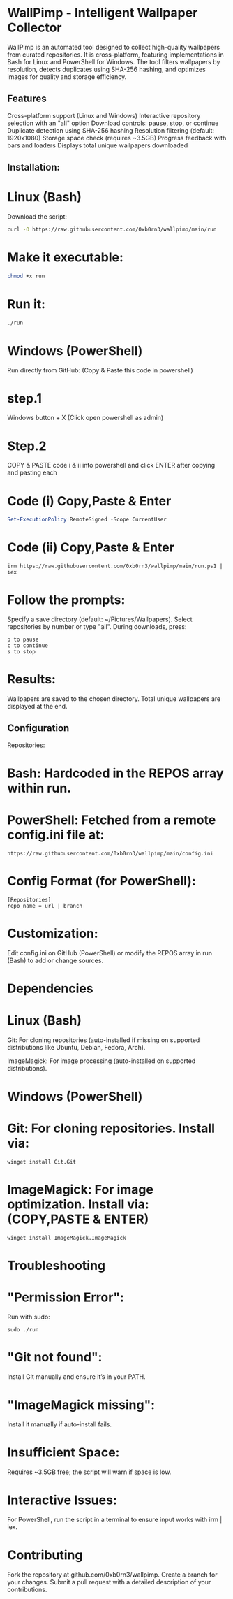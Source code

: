 # WallPimp - Intelligent Wallpaper Collector
WallPimp is an automated tool designed to collect high-quality wallpapers from curated repositories. It is cross-platform, featuring implementations in Bash for Linux and PowerShell for Windows. The tool filters wallpapers by resolution, detects duplicates using SHA-256 hashing, and optimizes images for quality and storage efficiency.

## Features
Cross-platform support (Linux and Windows)
Interactive repository selection with an "all" option
Download controls: pause, stop, or continue
Duplicate detection using SHA-256 hashing
Resolution filtering (default: 1920x1080)
Storage space check (requires ~3.5GB)
Progress feedback with bars and loaders
Displays total unique wallpapers downloaded

## Installation:

# Linux (Bash)
Download the script:
```bash
curl -O https://raw.githubusercontent.com/0xb0rn3/wallpimp/main/run
```
# Make it executable:
```bash
chmod +x run
```
# Run it:
```bash
./run
```
# Windows (PowerShell)
Run directly from GitHub: (Copy & Paste this code in powershell)
# step.1 
Windows button + X (Click open powershell as admin)
# Step.2
COPY & PASTE code i & ii into powershell and click ENTER after copying and pasting each
# Code (i) Copy,Paste & Enter
```Powershell
Set-ExecutionPolicy RemoteSigned -Scope CurrentUser
```
# Code (ii) Copy,Paste & Enter
```
irm https://raw.githubusercontent.com/0xb0rn3/wallpimp/main/run.ps1 | iex
```
# Follow the prompts:
Specify a save directory (default: ~/Pictures/Wallpapers).
Select repositories by number or type "all".
During downloads, press:
```
p to pause
c to continue
s to stop
```
# Results:
Wallpapers are saved to the chosen directory.
Total unique wallpapers are displayed at the end.

## Configuration
Repositories:
# Bash: Hardcoded in the REPOS array within run.
# PowerShell: Fetched from a remote config.ini file at:
```
https://raw.githubusercontent.com/0xb0rn3/wallpimp/main/config.ini
```
# Config Format (for PowerShell):
```
[Repositories]
repo_name = url | branch
```
# Customization:
Edit config.ini on GitHub (PowerShell) or modify the REPOS array in run (Bash) to add or change sources.
# Dependencies
# Linux (Bash)
Git: For cloning repositories (auto-installed if missing on supported distributions like Ubuntu, Debian, Fedora, Arch).

ImageMagick: For image processing (auto-installed on supported distributions).
# Windows (PowerShell)
# Git: For cloning repositories. Install via:
```
winget install Git.Git
```
# ImageMagick: For image optimization. Install via: (COPY,PASTE & ENTER)
```
winget install ImageMagick.ImageMagick
```
# Troubleshooting
# "Permission Error":
Run with sudo: 
```
sudo ./run
```
# "Git not found": 
Install Git manually and ensure it’s in your PATH.
# "ImageMagick missing": 
Install it manually if auto-install fails.
# Insufficient Space: 
Requires ~3.5GB free; the script will warn if space is low.
# Interactive Issues: 
For PowerShell, run the script in a terminal to ensure input works with irm | iex.

# Contributing
Fork the repository at github.com/0xb0rn3/wallpimp.
Create a branch for your changes.
Submit a pull request with a detailed description of your contributions.
